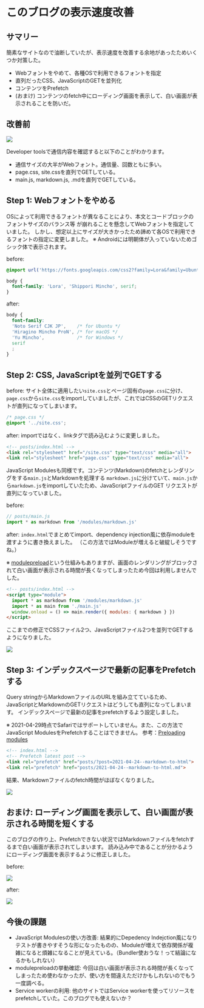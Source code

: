 # このブログの表示速度改善

## サマリー

簡素なサイトなので油断していたが、表示速度を改善する余地があったためいくつか対策した。
- Webフォントをやめて、各種OSで利用できるフォントを指定
- 直列だったCSS、JavaScriptのGETを並列化
- コンテンツをPrefetch
- (おまけ) コンテンツのfetch中にローディング画面を表示して、白い画面が表示されることを防いだ。

## 改善前

![](https://user-images.githubusercontent.com/8685693/153013157-8669c86c-6e3f-49a5-a792-f35229a878fe.png)

Developer toolsで通信内容を確認すると以下のことがわかります。

- 通信サイズの大半がWebフォント。通信量、回数ともに多い。
- page.css, site.cssを直列でGETしている。
- main.js, markdown.js, .mdを直列でGETしている。

## Step 1: Webフォントをやめる

OSによって利用できるフォントが異なることにより、本文とコードブロックのフォントサイズのバランス等
が崩れることを懸念してWebフォントを指定していました。
しかし、想定以上にサイズが大きかったため諦めて各OSで利用できるフォントの指定に変更しました。
※ Androidには明朝体が入っていないためゴシック体で表示されます。

before:

```css
@import url('https://fonts.googleapis.com/css2?family=Lora&family=Ubuntu+Mono&family=Shippori+Mincho:wght@500&display=swap');

body {
  font-family: 'Lora', 'Shippori Mincho', serif;
}
```

after:

```css
body {
  font-family:
  'Noto Serif CJK JP',    /* for Ubuntu */
  'Hiragino Mincho ProN', /* for macOS */
  'Yu Mincho',            /* for Windows */
  serif
  ;
}
```


## Step 2: CSS, JavaScriptを並列でGETする

before: サイト全体に適用したい`site.css`とページ固有の`page.css`に分け、`page.css`から`site.css`をimportしていましたが、これではCSSのGETリクエストが直列になってしまいます。

```css
/* page.css */
@import '../site.css';
```

after: importではなく、linkタグで読み込むように変更しました。

```html
<!-- posts/index.html -->
<link rel="stylesheet" href="/site.css" type="text/css" media="all">
<link rel="stylesheet" href="page.css" type="text/css" media="all">
```

JavaScript Modulesも同様です。コンテンツ(Markdown)のfetchとレンダリングをする`main.js`とMarkdownを処理する
`markdown.js`に分けていて、`main.js`から`markdown.js`をimportしていたため、JavaScriptファイルのGET
リクエストが直列になっていました。

before:

```javascript
// posts/main.js
import * as markdown from '/modules/markdown.js'
```

after: `index.html`でまとめてimport、dependency injection風に依存moduleを渡すように書き換えました。
（この方法ではModuleが増えると破綻しそうですね。）

※ [modulepreload](https://developer.mozilla.org/en-US/docs/Web/HTML/Link_types/modulepreload)という仕組みもありますが、画面のレンダリングがブロックされて白い画面が表示される時間が長くなってしまったため今回は利用しませんでした。

```html
<!-- posts/index.html -->
<script type="module">
  import * as markdown from '/modules/markdown.js'
  import * as main from './main.js'
  window.onload = () => main.render({ modules: { markdown } })
</script>
```

ここまでの修正でCSSファイル2つ、JavaScriptファイル2つを並列でGETするようになりました。

![](https://user-images.githubusercontent.com/8685693/153013170-8d748514-ad69-4600-ad10-1b4166585457.png)

## Step 3: インデックスページで最新の記事をPrefetchする

Query stringからMarkdownファイルのURLを組み立てているため、
JavaScriptとMarkdownのGETリクエストはどうしても直列になってしまいます。
インデックスページで最新の記事をprefetchするよう設定しました。

※ 2021-04-29時点でSafariではサポートしていません。また、この方法でJavaScript ModulesをPrefetchすることはできません。
参考：[Preloading modules](https://developers.google.com/web/updates/2017/12/modulepreload)

```html
<!-- index.html -->
<!-- Prefetch latest post -->
<link rel="prefetch" href="posts/?post=2021-04-24--markdown-to-html">
<link rel="prefetch" href="posts/2021-04-24--markdown-to-html.md">
```

結果、Markdownファイルのfetch時間がほぼなくなりました。

![](https://user-images.githubusercontent.com/8685693/153013178-4d4b1787-ad1f-421f-97ec-2fa3984ba81a.png)

## おまけ: ローディング画面を表示して、白い画面が表示される時間を短くする

このブログの作り上、Prefetchできない状況ではMarkdownファイルをfetchするまで白い画面が表示されてしまいます。
読み込み中であることが分かるようにローディング画面を表示するように修正しました。

before:

![](https://user-images.githubusercontent.com/8685693/153013174-4e5f77a6-2029-40ab-ab1f-3c6609eee953.gif)

after:

![](https://user-images.githubusercontent.com/8685693/153013167-d3b47a07-e280-40fe-8833-8e5a38431de8.gif)

## 今後の課題

- JavaScript Modulesの使い方改善: 結果的にDepedency Indejction風になりテストが書きやすそうな形になったものの、Moduleが増えて依存関係が複雑になると煩雑になることが見えている。（Bundler使おうな！って結論になるかもしれない）
- modulepreloadの挙動確認: 今回は白い画面が表示される時間が長くなってしまったため使わなかったが、使い方を間違えただけかもしれないのでもう一度調べる。
- Service workerの利用: 他のサイトではService workerを使ってリソースをprefetchしていた。このブログでも使えないか？
